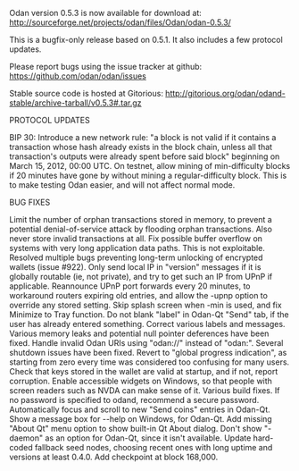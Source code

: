 Odan version 0.5.3 is now available for download at:
http://sourceforge.net/projects/odan/files/Odan/odan-0.5.3/

This is a bugfix-only release based on 0.5.1.
It also includes a few protocol updates.

Please report bugs using the issue tracker at github:
https://github.com/odan/odan/issues

Stable source code is hosted at Gitorious:
http://gitorious.org/odan/odand-stable/archive-tarball/v0.5.3#.tar.gz

PROTOCOL UPDATES

BIP 30: Introduce a new network rule: "a block is not valid if it contains a transaction whose hash already exists in the block chain, unless all that transaction's outputs were already spent before said block" beginning on March 15, 2012, 00:00 UTC.
On testnet, allow mining of min-difficulty blocks if 20 minutes have gone by without mining a regular-difficulty block. This is to make testing Odan easier, and will not affect normal mode.

BUG FIXES

Limit the number of orphan transactions stored in memory, to prevent a potential denial-of-service attack by flooding orphan transactions. Also never store invalid transactions at all.
Fix possible buffer overflow on systems with very long application data paths. This is not exploitable.
Resolved multiple bugs preventing long-term unlocking of encrypted wallets
(issue #922).
Only send local IP in "version" messages if it is globally routable (ie, not private), and try to get such an IP from UPnP if applicable.
Reannounce UPnP port forwards every 20 minutes, to workaround routers expiring old entries, and allow the -upnp option to override any stored setting.
Skip splash screen when -min is used, and fix Minimize to Tray function.
Do not blank "label" in Odan-Qt "Send" tab, if the user has already entered something.
Correct various labels and messages.
Various memory leaks and potential null pointer deferences have been fixed.
Handle invalid Odan URIs using "odan://" instead of "odan:".
Several shutdown issues have been fixed.
Revert to "global progress indication", as starting from zero every time was considered too confusing for many users.
Check that keys stored in the wallet are valid at startup, and if not, report corruption.
Enable accessible widgets on Windows, so that people with screen readers such as NVDA can make sense of it.
Various build fixes.
If no password is specified to odand, recommend a secure password.
Automatically focus and scroll to new "Send coins" entries in Odan-Qt.
Show a message box for --help on Windows, for Odan-Qt.
Add missing "About Qt" menu option to show built-in Qt About dialog.
Don't show "-daemon" as an option for Odan-Qt, since it isn't available.
Update hard-coded fallback seed nodes, choosing recent ones with long uptime and versions at least 0.4.0.
Add checkpoint at block 168,000.
